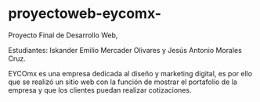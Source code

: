 # proyectoweb-eycomx-
Proyecto Final de Desarrollo Web,

Estudiantes: Iskander Emilio Mercader Olivares y Jesús Antonio Morales Cruz.

EYCOmx es una empresa dedicada al diseño y marketing digital, es por ello que se realizó un sitio web con la función de mostrar el portafolio de la empresa y que los clientes puedan realizar cotizaciones.
